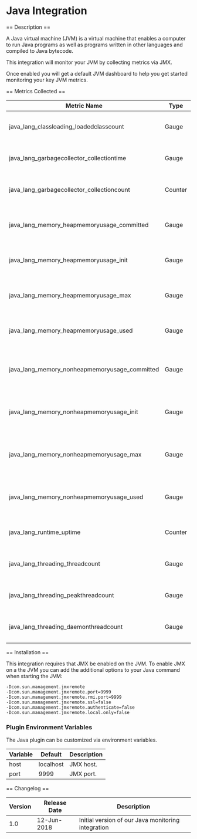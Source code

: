 Java Integration
================

== Description ==

A Java virtual machine (JVM) is a virtual machine that enables a computer to run Java programs as well as programs written in other languages and compiled to Java bytecode.

This integration will monitor your JVM by collecting metrics via JMX.

Once enabled you will get a default JVM dashboard to help you get started monitoring your key JVM metrics.

== Metrics Collected ==

|Metric Name                                  |Type   |Labels|Unit       |Description                                         |
|---------------------------------------------|-------|------|-----------|----------------------------------------------------|
|java_lang_classloading_loadedclasscount      |Gauge  |      |           |The number of loaded classes.                       |
|java_lang_garbagecollector_collectiontime    |Gauge  |name  |millisecond|The total time spent on garbage collection.         |
|java_lang_garbagecollector_collectioncount   |Counter|name  |byte       |The number of garbage collections.                  |
|java_lang_memory_heapmemoryusage_committed   |Gauge  |      |byte       |The total Java heap memory committed to be used.    |
|java_lang_memory_heapmemoryusage_init        |Gauge  |      |byte       |The initial Java heap memory allocated.             |
|java_lang_memory_heapmemoryusage_max         |Gauge  |      |byte       |The maximum Java heap memory available.             |
|java_lang_memory_heapmemoryusage_used        |Gauge  |      |byte       |The total Java heap memory used.                    |
|java_lang_memory_nonheapmemoryusage_committed|Gauge  |      |byte       |The total Java non-heap memory committed to be used.|
|java_lang_memory_nonheapmemoryusage_init     |Gauge  |      |byte       |The initial Java non-heap memory allocated.         |
|java_lang_memory_nonheapmemoryusage_max      |Gauge  |      |byte       |The maximum Java non-heap memory available.         |
|java_lang_memory_nonheapmemoryusage_used     |Gauge  |      |byte       |The total Java non-heap memory used.                |
|java_lang_runtime_uptime                     |Counter|      |second     |The total time the JVM is running.                  |
|java_lang_threading_threadcount              |Gauge  |      |           |The number of live threads.                         |
|java_lang_threading_peakthreadcount          |Gauge  |      |           |The number of peak threads.                         |
|java_lang_threading_daemonthreadcount        |Gauge  |      |           |The number daemon threads.                          |

== Installation ==

This integration requires that JMX be enabled on the JVM. To enable JMX on a the JVM you can add the additional options to your
Java command when starting the JVM:

```
-Dcom.sun.management.jmxremote
-Dcom.sun.management.jmxremote.port=9999
-Dcom.sun.management.jmxremote.rmi.port=9999
-Dcom.sun.management.jmxremote.ssl=false
-Dcom.sun.management.jmxremote.authenticate=false
-Dcom.sun.management.jmxremote.local.only=false
```


### Plugin Environment Variables

The Java plugin can be customized via environment variables.

|Variable|Default  |Description|
|--------|---------|-----------|
|host    |localhost|JMX host.  |
|port    |9999     |JMX port.  |

== Changelog ==

|Version|Release Date|Description                                       |
|-------|------------|--------------------------------------------------|
|1.0    |12-Jun-2018 |Initial version of our Java monitoring integration|
